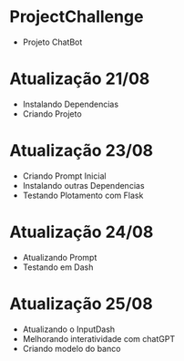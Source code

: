 # ProjectChallenge

* Projeto ChatBot

# Atualização 21/08

* Instalando Dependencias
* Criando Projeto

# Atualização 23/08

* Criando Prompt Inicial
* Instalando outras Dependencias
* Testando Plotamento com Flask

# Atualização 24/08

* Atualizando Prompt
* Testando em Dash

# Atualização 25/08

* Atualizando o InputDash
* Melhorando interatividade com chatGPT
* Criando modelo do banco
